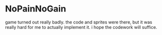 # NoPainNoGain

game turned out really badly. the code and sprites were there, but it was really hard for me to actually implement it. 
i hope the codework will suffice.